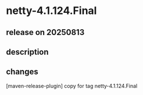 # netty-4.1.124.Final

## release on 20250813
## description
## changes
[maven-release-plugin] copy for tag netty-4.1.124.Final

